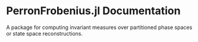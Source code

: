 # PerronFrobenius.jl Documentation

A package for computing invariant measures over partitioned phase spaces or state space reconstructions.
